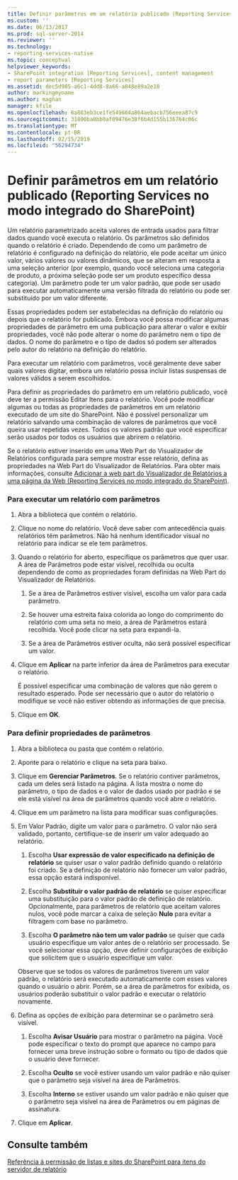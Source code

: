 ```yaml
---
title: Definir parâmetros em um relatório publicado (Reporting Services no modo integrado do SharePoint) | Microsoft Docs
ms.custom: ''
ms.date: 06/13/2017
ms.prod: sql-server-2014
ms.reviewer: ''
ms.technology:
- reporting-services-native
ms.topic: conceptual
helpviewer_keywords:
- SharePoint integration [Reporting Services], content management
- report parameters [Reporting Services]
ms.assetid: dec5d985-a6c1-4dd8-8a66-a848e89a2e18
author: markingmyname
ms.author: maghan
manager: kfile
ms.openlocfilehash: 6a863eb3ce1fe549664a864aebacb756eeea87c9
ms.sourcegitcommit: 31800ba0bb0af09476e38f6b4d155b136764c06c
ms.translationtype: MT
ms.contentlocale: pt-BR
ms.lasthandoff: 02/15/2019
ms.locfileid: "56294734"
---
```

# <a name="set-parameters-on-a-published-report-reporting-services-in-sharepoint-integrated-mode"></a>Definir parâmetros em um relatório publicado (Reporting Services no modo integrado do SharePoint)
  Um relatório parametrizado aceita valores de entrada usados para filtrar dados quando você executa o relatório. Os parâmetros são definidos quando o relatório é criado. Dependendo de como um parâmetro de relatório é configurado na definição do relatório, ele pode aceitar um único valor, vários valores ou valores dinâmicos, que se alteram em resposta a uma seleção anterior (por exemplo, quando você seleciona uma categoria de produto, a próxima seleção pode ser um produto específico dessa categoria). Um parâmetro pode ter um valor padrão, que pode ser usado para executar automaticamente uma versão filtrada do relatório ou pode ser substituído por um valor diferente.  
  
 Essas propriedades podem ser estabelecidas na definição do relatório ou depois que o relatório for publicado. Embora você possa modificar algumas propriedades de parâmetro em uma publicação para alterar o valor e exibir propriedades, você não pode alterar o nome do parâmetro nem o tipo de dados. O nome do parâmetro e o tipo de dados só podem ser alterados pelo autor do relatório na definição do relatório.  
  
 Para executar um relatório com parâmetros, você geralmente deve saber quais valores digitar, embora um relatório possa incluir listas suspensas de valores válidos a serem escolhidos.  
  
 Para definir as propriedades do parâmetro em um relatório publicado, você deve ter a permissão Editar Itens para o relatório. Você pode modificar algumas ou todas as propriedades de parâmetros em um relatório executado de um site do SharePoint. Não é possível personalizar um relatório salvando uma combinação de valores de parâmetros que você queira usar repetidas vezes. Todos os valores padrão que você especificar serão usados por todos os usuários que abrirem o relatório.  
  
 Se o relatório estiver inserido em uma Web Part do Visualizador de Relatórios configurada para sempre mostrar esse relatório, defina as propriedades na Web Part do Visualizador de Relatórios. Para obter mais informações, consulte [Adicionar a web part do Visualizador de Relatórios a uma página da Web &#40;Reporting Services no modo integrado do SharePoint&#41;](../report-server-sharepoint/add-reporting-services-content-types-to-a-sharepoint-library.md).  
  
### <a name="to-run-a-parameterized-report"></a>Para executar um relatório com parâmetros  
  
1.  Abra a biblioteca que contém o relatório.  
  
2.  Clique no nome do relatório. Você deve saber com antecedência quais relatórios têm parâmetros. Não há nenhum identificador visual no relatório para indicar se ele tem parâmetros.  
  
3.  Quando o relatório for aberto, especifique os parâmetros que quer usar. A área de Parâmetros pode estar visível, recolhida ou oculta dependendo de como as propriedades foram definidas na Web Part do Visualizador de Relatórios.  
  
    1.  Se a área de Parâmetros estiver visível, escolha um valor para cada parâmetro.  
  
    2.  Se houver uma estreita faixa colorida ao longo do comprimento do relatório com uma seta no meio, a área de Parâmetros estará recolhida. Você pode clicar na seta para expandi-la.  
  
    3.  Se a área de Parâmetros estiver oculta, não será possível especificar um valor.  
  
4.  Clique em **Aplicar** na parte inferior da área de Parâmetros para executar o relatório.  
  
     É possível especificar uma combinação de valores que não gerem o resultado esperado. Pode ser necessário que o autor do relatório o modifique se você não estiver obtendo as informações de que precisa.  
  
5.  Clique em **OK**.  
  
### <a name="to-set-parameter-properties"></a>Para definir propriedades de parâmetros  
  
1.  Abra a biblioteca ou pasta que contém o relatório.  
  
2.  Aponte para o relatório e clique na seta para baixo.  
  
3.  Clique em **Gerenciar Parâmetros**. Se o relatório contiver parâmetros, cada um deles será listado na página. A lista mostra o nome do parâmetro, o tipo de dados e o valor de dados usado por padrão e se ele está visível na área de parâmetros quando você abre o relatório.  
  
4.  Clique em um parâmetro na lista para modificar suas configurações.  
  
5.  Em Valor Padrão, digite um valor para o parâmetro. O valor não será validado, portanto, certifique-se de inserir um valor adequado ao relatório.  
  
    1.  Escolha **Usar expressão de valor especificado na definição de relatório** se quiser usar o valor padrão definido quando o relatório foi criado. Se a definição de relatório não fornecer um valor padrão, essa opção estará indisponível.  
  
    2.  Escolha **Substituir o valor padrão de relatório** se quiser especificar uma substituição para o valor padrão de definição de relatório. Opcionalmente, para parâmetros de relatório que aceitam valores nulos, você pode marcar a caixa de seleção **Nulo** para evitar a filtragem com base no parâmetro.  
  
    3.  Escolha **O parâmetro não tem um valor padrão** se quiser que cada usuário especifique um valor antes de o relatório ser processado. Se você selecionar essa opção, deve definir configurações de exibição que solicitem que o usuário especifique um valor.  
  
     Observe que se todos os valores de parâmetros tiverem um valor padrão, o relatório será executado automaticamente com esses valores quando o usuário o abrir. Porém, se a área de parâmetros for exibida, os usuários poderão substituir o valor padrão e executar o relatório novamente.  
  
6.  Defina as opções de exibição para determinar se o parâmetro será visível.  
  
    1.  Escolha **Avisar Usuário** para mostrar o parâmetro na página. Você pode especificar o texto do prompt que aparece no campo para fornecer uma breve instrução sobre o formato ou tipo de dados que o usuário deve fornecer.  
  
    2.  Escolha **Oculto** se você estiver usando um valor padrão e não quiser que o parâmetro seja visível na área de Parâmetros.  
  
    3.  Escolha **Interno** se estiver usando um valor padrão e não quiser que o parâmetro seja visível na área de Parâmetros ou em páginas de assinatura.  
  
7.  Clique em **Aplicar**.  
  
## <a name="see-also"></a>Consulte também  
 [Referência à permissão de listas e sites do SharePoint para itens do servidor de relatório](../security/sharepoint-site-and-list-permission-reference-for-report-server-items.md)  
  
  
